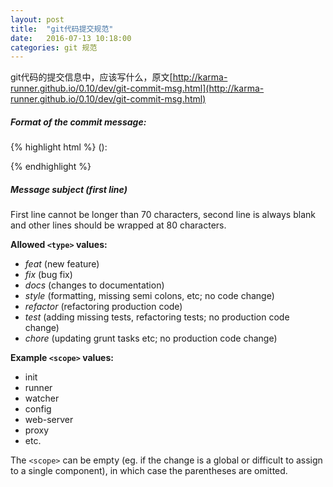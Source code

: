 ```yaml
---
layout: post
title:  "git代码提交规范"
date:   2016-07-13 10:18:00
categories: git 规范
---
```

git代码的提交信息中，应该写什么，原文[http://karma-runner.github.io/0.10/dev/git-commit-msg.html](http://karma-runner.github.io/0.10/dev/git-commit-msg.html)

##### Format of the commit message:
>

{% highlight html %}
<type>(<scope>): <subject>

<body>

<footer>
{% endhighlight %}

##### Message subject (first line)
First line cannot be longer than 70 characters, second line is always blank and other lines should be wrapped at 80 characters.


**Allowed `<type>` values:**

* _feat_ (new feature)
* _fix_ (bug fix)
* _docs_ (changes to documentation)
* _style_ (formatting, missing semi colons, etc; no code change)
* _refactor_ (refactoring production code)
* _test_ (adding missing tests, refactoring tests; no production code change)
* _chore_ (updating grunt tasks etc; no production code change)

**Example `<scope>` values:**

* init
* runner
* watcher
* config
* web-server
* proxy
* etc.

The `<scope>` can be empty (eg. if the change is a global or difficult to assign to a single component), in which case the parentheses are omitted.

